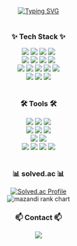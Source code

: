 <!-- Title -->
<div align="center">
  <a href="https://git.io/typing-svg"><img src="https://readme-typing-svg.demolab.com?font=Fira+Code&weight=700&size=25&pause=1000&color=FFABD8&width=435&lines=Welcome+to+Gaeunee's+GitHub!" alt="Typing SVG" /></a>
</div>

<br>

<h3 align="center">✨ Tech Stack ✨</h3>

<div align="center">

  <img src="https://img.shields.io/badge/C-A8B9CC?style=for-the-badge&logo=c&logoColor=white" />
  <img src="https://img.shields.io/badge/C%23-00599C?style=for-the-badge&logo=csharp&logoColor=white" />
  <img src="https://img.shields.io/badge/Java-007396?style=for-the-badge&logo=OpenJDK&logoColor=white" />
  <img src="https://img.shields.io/badge/Python-3776AB?style=for-the-badge&logo=Python&logoColor=white" />

  <br>
  
  <img src="https://img.shields.io/badge/HTML5-E34F26?style=for-the-badge&logo=HTML5&logoColor=white" />
  <img src="https://img.shields.io/badge/CSS3-1572B6?style=for-the-badge&logo=CSS3&logoColor=white" />
  <img src="https://img.shields.io/badge/JavaScript-F7DF1E?style=for-the-badge&logo=JavaScript&logoColor=black" />
  <img src="https://img.shields.io/badge/MySQL-4479A1?style=for-the-badge&logo=MySQL&logoColor=white" />
  <br>

  <img src="https://img.shields.io/badge/React-20232A?style=for-the-badge&logo=React&logoColor=61DAFB" />
  <img src="https://img.shields.io/badge/Node.js-339933?style=for-the-badge&logo=Node.js&logoColor=white" />
  <img src="https://img.shields.io/badge/Kotlin-7F52FF?style=for-the-badge&logo=Kotlin&logoColor=white" />
  <img src="https://img.shields.io/badge/Linux-FCC624?style=for-the-badge&logo=Linux&logoColor=black" />
  <img src="https://img.shields.io/badge/AR/VR-FF6F00?style=for-the-badge&logo=Unity&logoColor=white" />

  <br>

  <img src="https://img.shields.io/badge/Pandas-150458?style=for-the-badge&logo=Pandas&logoColor=white" />
  <img src="https://img.shields.io/badge/Numpy-013243?style=for-the-badge&logo=Numpy&logoColor=white" />
  <img src="https://img.shields.io/badge/Matplotlib-11557C?style=for-the-badge&logo=Matplotlib&logoColor=white" />
  
</div>

<br>

<h3 align="center">🛠 Tools 🛠</h3>

<div align="center">

  <img src="https://img.shields.io/badge/Git-F05032?style=for-the-badge&logo=Git&logoColor=white" />
  <img src="https://img.shields.io/badge/GitHub-181717?style=for-the-badge&logo=GitHub&logoColor=white" />
  <img src="https://img.shields.io/badge/Notion-000000?style=for-the-badge&logo=Notion&logoColor=white" />

  <br>

  <img src="https://img.shields.io/badge/Visual%20Studio-5C2D91?style=for-the-badge&logo=visualstudio&logoColor=white" />
  <img src="https://img.shields.io/badge/Visual Studio Code-007ACC?style=for-the-badge&logo=Visual%20Studio%20Code&logoColor=white"/>
  <img src="https://img.shields.io/badge/Eclipse-2C2255?style=for-the-badge&logo=eclipseide&logoColor=white" />

  <br>
  
  <img src="https://img.shields.io/badge/Android%20Studio-3DDC84?style=for-the-badge&logo=android-studio&logoColor=white" />
  <img src="https://img.shields.io/badge/Unity Hub-000000?style=for-the-badge&logo=Unity&logoColor=white" />

  <br>
  
  <img src="https://img.shields.io/badge/Apache%20Tomcat-F8DC75?style=for-the-badge&logo=apachetomcat&logoColor=black" />
  <img src="https://img.shields.io/badge/Ubuntu-E95420?style=for-the-badge&logo=ubuntu&logoColor=white" />
  <img src="https://img.shields.io/badge/Figma-F24E1E?style=for-the-badge&logo=figma&logoColor=white" />
  <img src="https://img.shields.io/badge/Jupyter-F37626?style=for-the-badge&logo=jupyter&logoColor=white" />
</div>

<br>

<h3 align="center">📊 solved.ac 📊</h3>

<div align="center">
  <a href="https://solved.ac/kaeune3">
    <img src="http://mazassumnida.wtf/api/v2/generate_badge?boj=kaeune3" alt="Solved.ac Profile"/>
  </a>
  <br>
  <img src="http://mazandi.herokuapp.com/api?handle=kaeune3&theme=warm" alt="mazandi rank chart"/>
</div>

<h3 align="center">📫 Contact 📫</h3>

<div align="center">
  <a href="mailto:kaeune3@gmail.com">
    <img src="https://img.shields.io/badge/kaeune3@gmail.com-D14836?style=for-the-badge&logo=Gmail&logoColor=white" />
  </a>
</div>
